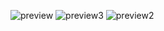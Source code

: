![preview](https://github.com/dan4in/Random-Danbooru-Tags-Generator-Pony/assets/53431991/08818354-4a52-49c9-8038-ab11e99c092e)
![preview3](https://github.com/dan4in/Random-Danbooru-Tags-Generator-Pony/assets/53431991/a399ffd7-d52f-4963-9877-654752da4737)
![preview2](https://github.com/dan4in/Random-Danbooru-Tags-Generator-Pony/assets/53431991/190fdb6d-78ae-4fec-abf4-8268490365b4)
